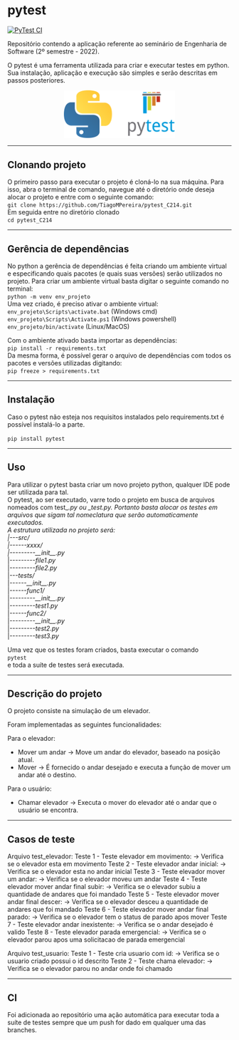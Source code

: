 # pytest

[![PyTest CI](https://github.com/TiagoMPereira/pytest_C214/actions/workflows/CI_tests.yml/badge.svg)](https://github.com/TiagoMPereira/pytest_C214/actions/workflows/CI_tests.yml)

Repositório contendo a aplicação referente ao seminário de Engenharia de Software (2º semestre - 2022).

O pytest é uma ferramenta utilizada para criar e executar testes em python. Sua instalação, aplicação e execução são simples e serão descritas em passos posteriores.

<div align='center'>
<img src='img/pytest_img.png' width=250px></img>
</div>

---
## Clonando projeto
O primeiro passo para executar o projeto é cloná-lo na sua máquina. Para isso, abra o terminal de comando, navegue até o diretório onde deseja alocar o projeto e entre com o seguinte comando:  
```git clone https://github.com/TiagoMPereira/pytest_C214.git```  
Em seguida entre no diretório clonado  
```cd pytest_C214```  

---
## Gerência de dependências
No python a gerência de dependências é feita criando um ambiente virtual e especificando quais pacotes (e quais suas versões) serão utilizados no projeto. Para criar um ambiente virtual basta digitar o seguinte comando no terminal:  
```python -m venv env_projeto```  
Uma vez criado, é preciso ativar o ambiente virtual:  
```env_projeto\Scripts\activate.bat``` (Windows cmd)  
```env_projeto\Scripts\Activate.ps1``` (Windows powershell)  
```env_projeto/bin/activate``` (Linux/MacOS)  

Com o ambiente ativado basta importar as dependências:  
```pip install -r requirements.txt```  
Da mesma forma, é possível gerar o arquivo de dependências com todos os pacotes e versões utilizadas digitando:  
```pip freeze > requirements.txt```  

---
## Instalação
Caso o pytest não esteja nos requisitos instalados pelo requirements.txt é possível instalá-lo a parte.  

```pip install pytest```  


---
## Uso

Para utilizar o pytest basta criar um novo projeto python, qualquer IDE pode ser utilizada para tal.  
O pytest, ao ser executado, varre todo o projeto em busca de arquivos nomeados com test_*.py ou *_test.py. Portanto basta alocar os testes em arquivos que sigam tal nomeclatura que serão automaticamente executados.  
A estrutura utilizada no projeto será:  
|---*src/*  
|------*xxxx/*  
|---------*\_\_init\_\_.py*  
|---------*file1.py*  
|---------*file2.py*  
|---*tests/*  
|------*\_\_init\_\_.py*  
|------*func1/*  
|---------*\_\_init\_\_.py*  
|---------*test1.py*   
|------*func2/*  
|---------*\_\_init\_\_.py*  
|---------*test2.py*  
|---------*test3.py*  

Uma vez que os testes foram criados, basta executar o comando  
```pytest```  
e toda a suíte de testes será executada.

--- 
## Descrição do projeto
O projeto consiste na simulação de um elevador.

Foram implementadas as seguintes funcionalidades:

Para o elevador:
- Mover um andar -> Move um andar do elevador, baseado na posição atual.
- Mover -> É fornecido o andar desejado e executa a função de mover um andar até o destino.

Para o usuário:
- Chamar elevador -> Executa o mover do elevador até o andar que o usuário se encontra.

---
## Casos de teste
Arquivo test_elevador:
Teste 1 - Teste elevador em movimento:
    -> Verifica se o elevador esta em movimento
Teste 2 - Teste elevador andar inicial:
    -> Verifica se o elevador esta no andar inicial
Teste 3 - Teste elevador mover um andar:
    -> Verifica se o elevador moveu um andar
Teste 4 - Teste elevador mover andar final subir:
    -> Verifica se o elevador subiu a quantidade de andares que foi mandado
Teste 5 - Teste elevador mover andar final descer:
    -> Verifica se o elevador desceu a quantidade de andares que foi mandado
Teste 6 - Teste elevador mover andar final parado:
    -> Verifica se o elevador tem o status de parado apos mover
Teste 7 - Teste elevador andar inexistente:
    -> Verifica se o andar desejado é valido
Teste 8 - Teste elevador parada emergencial:
    -> Verifica se o elevador parou apos uma solicitacao de parada emergencial

Arquivo test_usuario:
Teste 1 - Teste cria usuario com id:
    -> Verifica se o usuario criado possui o id descrito
Teste 2 - Teste chama elevador:
    -> Verifica se o elevador parou no andar onde foi chamado

---
## CI
Foi adicionada ao repositório uma ação automática para executar toda a suíte de testes sempre que um push for dado em qualquer uma das branches.
